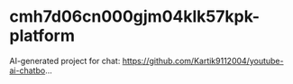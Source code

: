 # cmh7d06cn000gjm04klk57kpk-platform
AI-generated project for chat: https://github.com/Kartik9112004/youtube-ai-chatbo...

